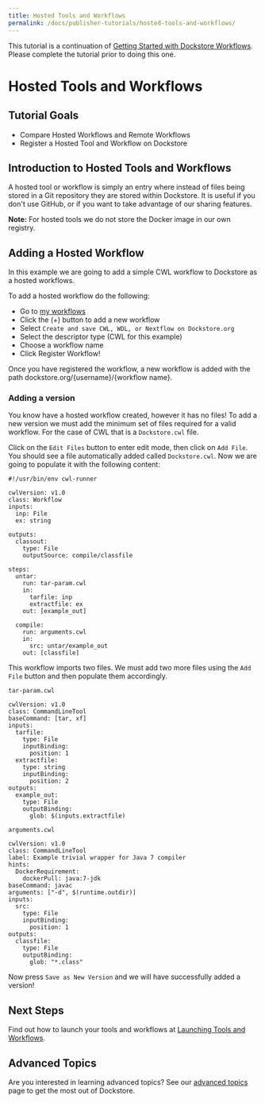 ```yaml
---
title: Hosted Tools and Workflows
permalink: /docs/publisher-tutorials/hosted-tools-and-workflows/
---
```

<div class="alert alert-info">
This tutorial is a continuation of <a href="/docs/publisher-tutorials/workflows/">Getting Started with Dockstore Workflows</a>. Please complete the tutorial prior to doing this one.
</div>

# Hosted Tools and Workflows
## Tutorial Goals
* Compare Hosted Workflows and Remote Workflows
* Register a Hosted Tool and Workflow on Dockstore

## Introduction to Hosted Tools and Workflows
A hosted tool or workflow is simply an entry where instead of files being stored in a Git repository they are stored within Dockstore. It is useful if you don't use GitHub, or if you want to take advantage of our sharing features.

**Note:** For hosted tools we do not store the Docker image in our own registry.

## Adding a Hosted Workflow
In this example we are going to add a simple CWL workflow to Dockstore as a hosted workflows.

To add a hosted workflow do the following:
* Go to [my workflows](https://dockstore.org/my-workflows)
* Click the (+) button to add a new workflow
* Select `Create and save CWL, WDL, or Nextflow on Dockstore.org`
* Select the descriptor type (CWL for this example)
* Choose a workflow name
* Click Register Workflow!

Once you have registered the workflow, a new workflow is added with the path dockstore.org/{username}/{workflow name}.

### Adding a version
You know have a hosted workflow created, however it has no files! To add a new version we must add the minimum set of files required for a valid workflow. For the case of CWL that is a `Dockstore.cwl` file.

Click on the `Edit Files` button to enter edit mode, then click on `Add File`. You should see a file automatically added called `Dockstore.cwl`. Now we are going to populate it with the following content:

```
#!/usr/bin/env cwl-runner

cwlVersion: v1.0
class: Workflow
inputs:
  inp: File
  ex: string

outputs:
  classout:
    type: File
    outputSource: compile/classfile

steps:
  untar:
    run: tar-param.cwl
    in:
      tarfile: inp
      extractfile: ex
    out: [example_out]

  compile:
    run: arguments.cwl
    in:
      src: untar/example_out
    out: [classfile]

```

This workflow imports two files. We must add two more files using the `Add File` button and then populate them accordingly.

`tar-param.cwl`

```
cwlVersion: v1.0
class: CommandLineTool
baseCommand: [tar, xf]
inputs:
  tarfile:
    type: File
    inputBinding:
      position: 1
  extractfile:
    type: string
    inputBinding:
      position: 2
outputs:
  example_out:
    type: File
    outputBinding:
      glob: $(inputs.extractfile)
```

`arguments.cwl`

```
cwlVersion: v1.0
class: CommandLineTool
label: Example trivial wrapper for Java 7 compiler
hints:
  DockerRequirement:
    dockerPull: java:7-jdk
baseCommand: javac
arguments: ["-d", $(runtime.outdir)]
inputs:
  src:
    type: File
    inputBinding:
      position: 1
outputs:
  classfile:
    type: File
    outputBinding:
      glob: "*.class"
```

Now press `Save as New Version` and we will have successfully added a version!

## Next Steps

Find out how to launch your tools and workflows at [Launching Tools and Workflows](/docs/user-tutorials/launch/).

## Advanced Topics

Are you interested in learning advanced topics? See our [advanced topics](/docs/publisher-tutorials/) page to get the most out of Dockstore.